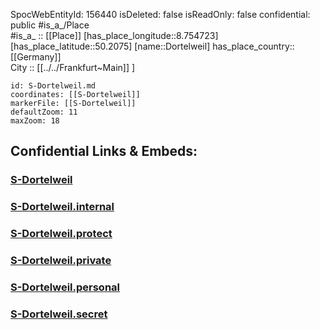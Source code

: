 ﻿---
location: [50.2075,8.754723] 
type: Station 
mapzoom: [8,18] 
mapmarker: train 
tags:
- geo/station/train
---
SpocWebEntityId: 156440
isDeleted: false
isReadOnly: false
confidential: public
#is_a_/Place  
#is_a_ :: [[Place]] 
[has_place_longitude::8.754723] 
[has_place_latitude::50.2075] 
[name::Dortelweil] 
has_place_country:: [[Germany]]  
City :: [[../../Frankfurt~Main]] ] 


```leaflet
id: S-Dortelweil.md
coordinates: [[S-Dortelweil]] 
markerFile: [[S-Dortelweil]] 
defaultZoom: 11 
maxZoom: 18
```


## Confidential Links & Embeds: 

### [S-Dortelweil](/_public/Earth/Continent/Europe/Europe~Central/Germany/Germany~West/Hessen/counties~Hessen/Frankfurt~Main/Stations-FFM~S/S-Dortelweil.md) 

### [S-Dortelweil.internal](/_internal/Earth/Continent/Europe/Europe~Central/Germany/Germany~West/Hessen/counties~Hessen/Frankfurt~Main/Stations-FFM~S/S-Dortelweil.internal.md) 

### [S-Dortelweil.protect](/_protect/Earth/Continent/Europe/Europe~Central/Germany/Germany~West/Hessen/counties~Hessen/Frankfurt~Main/Stations-FFM~S/S-Dortelweil.protect.md) 

### [S-Dortelweil.private](/_private/Earth/Continent/Europe/Europe~Central/Germany/Germany~West/Hessen/counties~Hessen/Frankfurt~Main/Stations-FFM~S/S-Dortelweil.private.md) 

### [S-Dortelweil.personal](/_personal/Earth/Continent/Europe/Europe~Central/Germany/Germany~West/Hessen/counties~Hessen/Frankfurt~Main/Stations-FFM~S/S-Dortelweil.personal.md) 

### [S-Dortelweil.secret](/_secret/Earth/Continent/Europe/Europe~Central/Germany/Germany~West/Hessen/counties~Hessen/Frankfurt~Main/Stations-FFM~S/S-Dortelweil.secret.md) 

